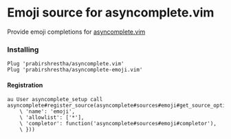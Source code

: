 Emoji source for asyncomplete.vim
=================================

Provide emoji completions for [asyncomplete.vim](https://github.com/prabirshrestha/asyncomplete.vim)

### Installing

```viml
Plug 'prabirshrestha/asyncomplete.vim'
Plug 'prabirshrestha/asyncomplete-emoji.vim'
```

#### Registration

```vim
au User asyncomplete_setup call asyncomplete#register_source(asyncomplete#sources#emoji#get_source_options({
    \ 'name': 'emoji',
    \ 'allowlist': ['*'],
    \ 'completor': function('asyncomplete#sources#emoji#completor'),
    \ }))
```
